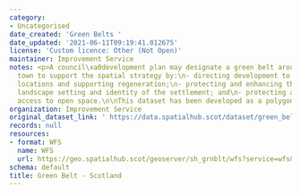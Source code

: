 ```yaml
---
category:
- Uncategorised
date_created: 'Green Belts '
date_updated: '2021-06-11T09:19:41.012675'
license: 'Custom licence: Other (Not Open)'
maintainer: Improvement Service
notes: <p>A council\xa0development plan may designate a green belt around a city or
  town to support the spatial strategy by:\n- directing development to the most appropriate
  locations and supporting regeneration;\n- protecting and enhancing the character,
  landscape setting and identity of the settlement; and\n- protecting and providing
  access to open space.\n\nThis dataset has been developed as a polygon layer.</p>
organization: Improvement Service
original_dataset_link: ' https://data.spatialhub.scot/dataset/green_belt-is'
records: null
resources:
- format: WFS
  name: WFS
  url: https://geo.spatialhub.scot/geoserver/sh_grnblt/wfs?service=wfs&typeName=sh_grnblt:pub_grnblt
schema: default
title: Green Belt - Scotland
---
```

